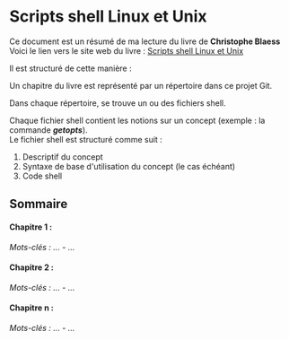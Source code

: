 # Scripts shell Linux et Unix
Ce document est un résumé de ma lecture du livre de **Christophe Blaess**  
Voici le lien vers le site web du livre : [Scripts shell Linux et Unix](https://www.blaess.fr/christophe/livres/scripts-shell-linux-et-unix/)

Il est structuré de cette manière :  

Un  chapitre du livre est représenté par un répertoire dans ce projet Git.  

Dans chaque répertoire, se trouve un ou des fichiers shell. 

Chaque fichier shell contient les notions sur un concept (exemple : la commande ***getopts***).  
Le fichier shell est structuré comme suit :  

1. Descriptif du concept
2. Syntaxe de base d'utilisation du concept (le cas échéant)
3. Code shell

## Sommaire

#### Chapitre 1 :  
*Mots-clés : ... - ...*

#### Chapitre 2 :  
*Mots-clés : ... - ...*  

#### Chapitre n :
*Mots-clés : ... - ...*  

